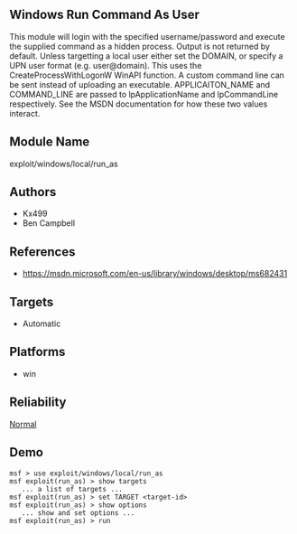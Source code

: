 ## Windows Run Command As User

This module will login with the specified username/password 
and execute the supplied command as a hidden process. Output 
is not returned by default. Unless targetting a local user 
either set the DOMAIN, or specify a UPN user format (e.g. 
user@domain). This uses the CreateProcessWithLogonW WinAPI 
function. A custom command line can be sent instead of 
uploading an executable. APPLICAITON_NAME and COMMAND_LINE 
are passed to lpApplicationName and lpCommandLine 
respectively. See the MSDN documentation for how these two 
values interact.


## Module Name
exploit/windows/local/run_as

## Authors
* Kx499
* Ben Campbell


## References
* https://msdn.microsoft.com/en-us/library/windows/desktop/ms682431



## Targets
* Automatic


## Platforms
* win

## Reliability
[Normal](https://github.com/rapid7/metasploit-framework/wiki/Exploit-Ranking)

## Demo

```
msf > use exploit/windows/local/run_as
msf exploit(run_as) > show targets
   ... a list of targets ...
msf exploit(run_as) > set TARGET <target-id>
msf exploit(run_as) > show options
   ... show and set options ...
msf exploit(run_as) > run
```
    
    